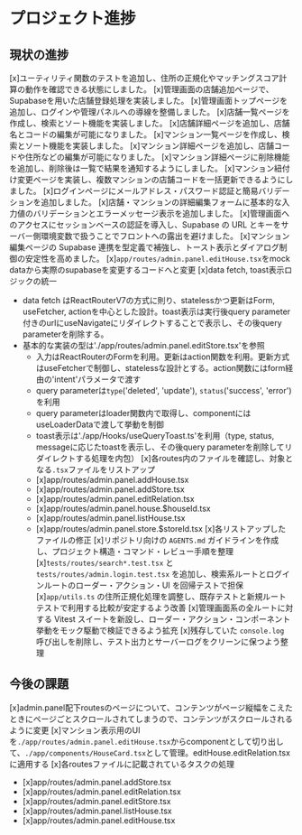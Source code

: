 # プロジェクト進捗

## 現状の進捗
[x]ユーティリティ関数のテストを追加し、住所の正規化やマッチングスコア計算の動作を確認できる状態にしました。
[x]管理画面の店舗追加ページで、Supabaseを用いた店舗登録処理を実装しました。
[x]管理画面トップページを追加し、ログインや管理パネルへの導線を整備しました。
[x]店舗一覧ページを作成し、検索とソート機能を実装しました。
[x]店舗詳細ページを追加し、店舗名とコードの編集が可能になりました。
[x]マンション一覧ページを作成し、検索とソート機能を実装しました。
[x]マンション詳細ページを追加し、店舗コードや住所などの編集が可能になりました。
[x]マンション詳細ページに削除機能を追加し、削除後は一覧で結果を通知するようにしました。
[x]マンション紐付け変更ページを実装し、複数マンションの店舗コードを一括更新できるようにしました。
[x]ログインページにメールアドレス・パスワード認証と簡易バリデーションを追加しました。
[x]店舗・マンションの詳細編集フォームに基本的な入力値のバリデーションとエラーメッセージ表示を追加しました。
[x]管理画面へのアクセスにセッションベースの認証を導入し、Supabase の URL とキーをサーバー側環境変数で扱うことでフロントへの露出を避けました。
[x]マンション編集ページの Supabase 連携を型定義で補強し、トースト表示とダイアログ制御の安定性を高めました。
[x]`app/routes/admin.panel.editHouse.tsx`をmock dataから実際のsupabaseを変更するコードへと変更
[x]data fetch, toast表示ロジックの統一
- data fetch はReactRouterV7の方式に則り、statelessかつ更新はForm, useFetcher, actionを中心とした設計。toast表示は実行後query parameter付きのurlにuseNavigateにリダイレクトすることで表示し、その後query parameterを削除する。
- 基本的な実装の型は'./app/routes/admin.panel.editStore.tsx'を参照
  - 入力はReactRouterのFormを利用。更新はaction関数を利用。更新方式はuseFetcherで制御し、statelessな設計とする。action関数にはform経由の'intent'パラメータで渡す
  - query parameterは`type`('deleted', 'update'), `status`('success', 'error')を利用
  - query parameterはloader関数内で取得し、componentにはuseLoaderDataで渡して挙動を制御
  - toast表示は'./app/Hooks/useQueryToast.ts'を利用（type, status, messageに応じたtoastを表示し、その後query parameterを削除してリダイレクトする処理を内包）
[x]各routes内のファイルを確認し、対象となる`.tsx`ファイルをリストアップ
  - [x]app/routes/admin.panel.addHouse.tsx
  - [x]app/routes/admin.panel.addStore.tsx
  - [x]app/routes/admin.panel.editRelation.tsx
  - [x]app/routes/admin.panel.house.$houseId.tsx
  - [x]app/routes/admin.panel.listHouse.tsx
  - [x]app/routes/admin.panel.store.$storeId.tsx
[x]各リストアップしたファイルの修正
[x]リポジトリ向けの `AGENTS.md` ガイドラインを作成し、プロジェクト構造・コマンド・レビュー手順を整理
[x]`tests/routes/search*.test.tsx` と `tests/routes/admin.login.test.tsx` を追加し、検索系ルートとログインルートのローダー・アクション・UI を回帰テストで担保
[x]`app/utils.ts` の住所正規化処理を調整し、既存テストと新規ルートテストで利用する比較が安定するよう改善
[x]管理画面系の全ルートに対する Vitest スイートを新設し、ローダー・アクション・コンポーネント挙動をモック駆動で検証できるよう拡充
[x]残存していた `console.log` 呼び出しを削除し、テスト出力とサーバーログをクリーンに保つよう整理

## 今後の課題

[x]admin.panel配下routesのページについて、コンテンツがページ縦幅をこえたときにページごとスクロールされてしまうので、コンテンツがスクロールされるように変更
[x]マンション表示用のUIを`./app/routes/admin.panel.editHouse.tsx`からcomponentとして切り出して、`./app/components/HouseCard.tsx`として管理。editHouse.editRelation.tsxに適用する
[x]各routesファイルに記載されているタスクの処理
  - [x]app/routes/admin.panel.addStore.tsx
  - [x]app/routes/admin.panel.editRelation.tsx
  - [x]app/routes/admin.panel.editStore.tsx
  - [x]app/routes/admin.panel.listHouse.tsx
  - [x]app/routes/admin.panel.editHouse.tsx
